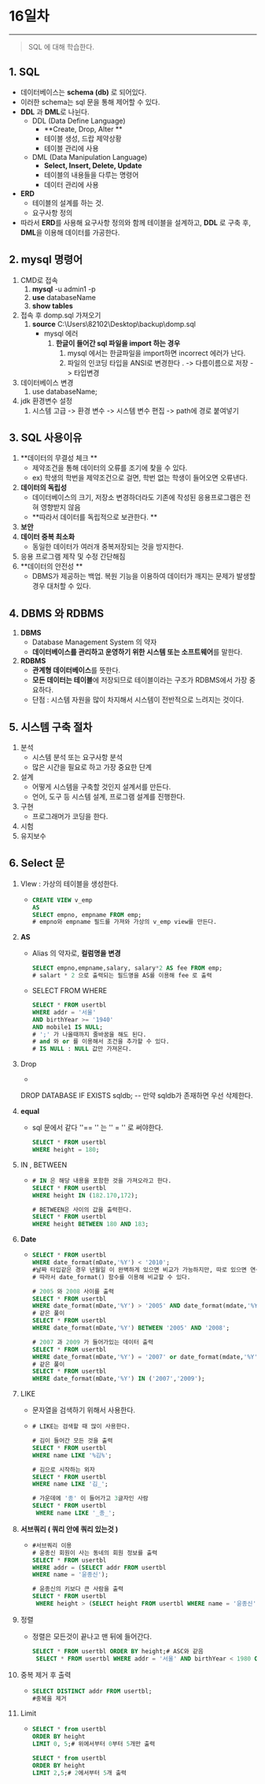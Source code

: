# 16일차
---

> SQL 에 대해 학습한다. 

## 1. **SQL**

   + 데이터베이스는 **schema (db)** 로 되어있다. 
   + 이러한 schema는 sql 문을 통해 제어할 수 있다. 
   + **DDL** 과 **DML**로 나뉜다. 
     + DDL (Data Define Language) 
       + **Create, Drop, Alter **
       + 테이블 생성, 드랍 제약상황 
       + 테이블 관리에 사용 
     + DML (Data Manipulation Language) 
       + **Select, Insert, Delete, Update**
       + 테이블의 내용들을 다루는 명령어
       + 데이터 관리에 사용 
   + **ERD**
     + 테이블의 설계를 하는 것. 
     + 요구사항 정의 
   + 따라서 **ERD**를 사용해 요구사항 정의와 함께 테이블을 설계하고, **DDL** 로 구축 후, **DML**을 이용해 데이터를 가공한다. 

## 2. mysql 명령어

   1. CMD로 접속 
      1. **mysql** -u admin1 -p
      2. **use** databaseName
      3. **show tables**
   2. 접속 후 domp.sql 가져오기
      1. **source** C:\Users\82102\Desktop\backup\domp.sql
         + mysql 에러
           1. **한글이 들어간 sql 파일을 import 하는 경우**
              1. mysql 에서는 한글파일을 import하면 incorrect 에러가 난다. 
              2. 파일의 인코딩 타입을 ANSI로 변경한다 . -> 다름이름으로 저장 -> 타입변경 
   3. 데이터베이스 변경
      1. use databaseName;
   4. jdk 환경변수 설정
      1. 시스템 고급 -> 환경 변수 -> 시스템 변수 편집 -> path에 경로 붙여넣기 

## 3. SQL 사용이유

   1. **데이터의 무결성 체크 **
      + 제약조건을 통해 데이터의 오류를 조기에 찾을 수 있다.  
      + ex) 학생의 학번을 제약조건으로 걸면, 학번 없는 학생이 들어오면 오류낸다. 
   2. **데이터의 독립성**
      + 데이터베이스의 크기, 저장소 변경하더라도 기존에 작성된 응용프로그램은 전혀 영향받지 않음 
      + **따라서 데이터를 독립적으로 보관한다. **
   3. **보안**
   4. **데이터 중복 최소화**
      + 동일한 데이터가 여러개 중복저장되는 것을 방지한다. 
   5. 응용 프로그램 제작 및 수정 간단해짐
   6. **데이터의 안전성 **
      + DBMS가 제공하는 백업. 복원 기능을 이용하여 데이터가 깨지는 문제가 발생할경우 대처할 수 있다. 

## 4. DBMS 와 RDBMS

   1. **DBMS**
      + Database Management System 의 약자
      + **데이터베이스를 관리하고 운영하기 위한 시스템 또는 소프트웨어**를 말한다. 
   2. **RDBMS**
      + **관계형 데이터베이스**를 뜻한다. 
      + **모든 데이터는 테이블**에 저장되므로 테이블이라는 구조가 RDBMS에서 가장 중요하다.
      + 단점 : 시스템 자원을 많이 차지해서 시스템이 전반적으로 느려지는 것이다.

## 5. **시스템 구축 절차**

   1. 분석
      + 시스템 분석 또는 요구사항 분석
      + 많은 시간을 필요로 하고 가장 중요한 단계 
   2. 설계 
      + 어떻게 시스템을 구축할 것인지 설계서를 만든다. 
      + 언어, 도구 등 시스템 설계, 프로그램 설계를 진행한다. 
   3. 구현
      + 프로그래머가 코딩을 한다. 
   4. 시험 
   5. 유지보수 

## 6. **Select 문**

   1. VIew : 가상의 테이블을 생성한다. 

      + ```sql
        CREATE VIEW v_emp
        AS 
        SELECT empno, empname FROM emp;
        # empno와 empname 필드를 가져와 가상의 v_emp view를 만든다. 
        ```

   2. **AS**

      + Alias 의 약자로, **컬럼명을 변경** 

        ```sql
        SELECT empno,empname,salary, salary*2 AS fee FROM emp;
        # salart * 2 으로 출력되는 필드명을 AS를 이용해 fee 로 출력 
        
        ```

      + SELECT FROM WHERE

        ```sql
        SELECT * FROM usertbl
        WHERE addr = '서울'
        AND birthYear >= '1940'
        AND mobile1 IS NULL;
        # ';' 가 나올때까지 줄바꿈을 해도 된다. 
        # and 와 or 를 이용해서 조건을 추가할 수 있다. 
        # IS NULL : NULL 값만 가져온다. 
        ```

   3. Drop

      +  ```sql
      DROP DATABASE IF EXISTS sqldb; -- 만약 sqldb가 존재하면 우선 삭제한다.

   4. **equal**

      + sql 문에서 같다 ''== '' 는 '' = '' 로 써야한다. 

        ```sql
        SELECT * FROM usertbl
        WHERE height = 180;
        ```

        

   5. IN , BETWEEN

      + ```SQL
        # IN 은 해당 내용을 포함한 것을 가져오라고 한다. 
        SELECT * FROM usertbl
        WHERE height IN (182.170,172);
        
        # BETWEEN은 사이의 값을 출력한다. 
        SELECT * FROM usertbl
        WHERE height BETWEEN 180 AND 183;
        ```

   6. **Date**

      + ```sql
        SELECT * FROM usertbl
        WHERE date_format(mDate,'%Y') < '2010';
        #날짜 타입같은 경우 년월일 이 완벽하게 있으면 비교가 가능하지만, 따로 있으면 연산하지 못한다. 
        # 따라서 date_format() 함수를 이용해 비교할 수 있다. 
        
        # 2005 와 2008 사이를 출력
        SELECT * FROM usertbl
        WHERE date_format(mDate,'%Y') > '2005' AND date_format(mdate,'%Y') < '2008';
        # 같은 풀이 
        SELECT * FROM usertbl
        WHERE date_format(mDate,'%Y') BETWEEN '2005' AND '2008';
        
        # 2007 과 2009 가 들어가있는 데이터 출력 
        SELECT * FROM usertbl
        WHERE date_format(mDate,'%Y') = '2007' or date_format(mdate,'%Y') = '2009';
        # 같은 풀이 
        SELECT * FROM usertbl
        WHERE date_format(mDate,'%Y') IN ('2007','2009');
        ```
      
   7. LIKE

      + 문자열을 검색하기 위해서 사용한다. 
        
      + ```SQL	
        # LIKE는 검색할 때 많이 사용한다. 
        
        # 김이 들어간 모든 것을 출력 
        SELECT * FROM usertbl
        WHERE name LIKE '%김%';
        
        # 김으로 시작하는 외자 
        SELECT * FROM usertbl
        WHERE name LIKE '김_';
        
        # 가운데에 '종' 이 들어가고 3글자인 사람 
        SELECT * FROM usertbl
         WHERE name LIKE '_종_';
        ```

   8. **서브쿼리 ( 쿼리 안에 쿼리 있는것 )**

      + ```sql	
        #서브쿼리 이용
        # 윤종신 회원이 사는 동네의 회원 정보를 출력 
        SELECT * FROM usertbl
        WHERE addr = (SELECT addr FROM usertbl
        WHERE name = '윤종신');
        
        # 윤종신의 키보다 큰 사람을 출력 
        SELECT * FROM usertbl
         WHERE height > (SELECT height FROM usertbl WHERE name = '윤종신');
        ```

   9. 정렬 

      + 정렬은 모든것이 끝나고 맨 뒤에 들어간다. 

        ```sql
        SELECT * FROM usertbl ORDER BY height;# ASC와 같음 
         SELECT * FROM usertbl WHERE addr = '서울' AND birthYear < 1980 ORDER BY height DESC,name DESC;
        ```

   10. 중복 제거 후 출력
   
       + ```sql
         SELECT DISTINCT addr FROM usertbl;
         #중복을 제거 
         ```
   
   11. Limit
   
       + ```sql
         SELECT * from usertbl
         ORDER BY height
         LIMIT 0, 5;# 위에서부터 0부터 5개만 출력
         
         SELECT * from usertbl
         ORDER BY height
         LIMIT 2,5;# 2에서부터 5개 출력
         ```


